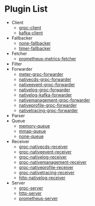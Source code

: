 # Plugin List
- Client
	- [grpc-client](./client_grpc-client.md)
	- [kafka-client](./client_kafka-client.md)
- Fallbacker
	- [none-fallbacker](./fallbacker_none-fallbacker.md)
	- [timer-fallbacker](./fallbacker_timer-fallbacker.md)
- Fetcher
	- [prometheus-metrics-fetcher](./fetcher_prometheus-metrics-fetcher.md)
- Filter
- Forwarder
	- [meter-grpc-forwarder](./forwarder_meter-grpc-forwarder.md)
	- [nativecds-grpc-forwarder](./forwarder_nativecds-grpc-forwarder.md)
	- [nativeevent-grpc-forwarder](./forwarder_nativeevent-grpc-forwarder.md)
	- [nativelog-grpc-forwarder](./forwarder_nativelog-grpc-forwarder.md)
	- [nativelog-kafka-forwarder](./forwarder_nativelog-kafka-forwarder.md)
	- [nativemanagement-grpc-forwarder](./forwarder_nativemanagement-grpc-forwarder.md)
	- [nativeprofile-grpc-forwarder](./forwarder_nativeprofile-grpc-forwarder.md)
	- [nativetracing-grpc-forwarder](./forwarder_nativetracing-grpc-forwarder.md)
- Parser
- Queue
	- [memory-queue](./queue_memory-queue.md)
	- [mmap-queue](./queue_mmap-queue.md)
	- [none-queue](./queue_none-queue.md)
- Receiver
	- [grpc-nativecds-receiver](./receiver_grpc-nativecds-receiver.md)
	- [grpc-nativeevent-receiver](./receiver_grpc-nativeevent-receiver.md)
	- [grpc-nativelog-receiver](./receiver_grpc-nativelog-receiver.md)
	- [grpc-nativemanagement-receiver](./receiver_grpc-nativemanagement-receiver.md)
	- [grpc-nativeprofile-receiver](./receiver_grpc-nativeprofile-receiver.md)
	- [grpc-nativetracing-receiver](./receiver_grpc-nativetracing-receiver.md)
	- [http-nativelog-receiver](./receiver_http-nativelog-receiver.md)
- Server
	- [grpc-server](./server_grpc-server.md)
	- [http-server](./server_http-server.md)
	- [prometheus-server](./server_prometheus-server.md)
